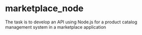 # marketplace_node
The task is to develop an API using Node.js for a product catalog management system in a marketplace application
